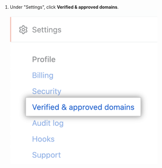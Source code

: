1. Under "Settings", click **Verified & approved domains**.
    !["Verified & approved domains" tab](/assets/images/help/enterprises/verified-domains-tab.png)
